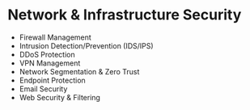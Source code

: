 # Network & Infrastructure Security

- Firewall Management
- Intrusion Detection/Prevention (IDS/IPS)
- DDoS Protection
- VPN Management
- Network Segmentation & Zero Trust
- Endpoint Protection
- Email Security
- Web Security & Filtering